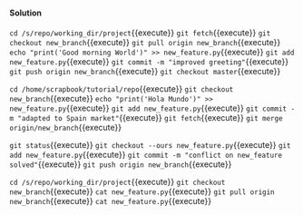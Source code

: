 #### Solution


`cd /s/repo/working_dir/project`{{execute}}
`git fetch`{{execute}}
`git checkout new_branch`{{execute}}
`git pull origin new_branch`{{execute}}
`echo "print('Good morning World')" >> new_feature.py`{{execute}}
`git add new_feature.py`{{execute}}
`git commit -m "improved greeting"`{{execute}}
`git push origin new_branch`{{execute}}
`git checkout master`{{execute}}

`cd /home/scrapbook/tutorial/repo`{{execute}}
`git checkout new_branch`{{execute}}
`echo "print('Hola Mundo')" >> new_feature.py`{{execute}}
`git add new_feature.py`{{execute}}
`git commit -m "adapted to Spain market"`{{execute}}
`git fetch`{{execute}}
`git merge origin/new_branch`{{execute}}

`git status`{{execute}}
`git checkout --ours new_feature.py`{{execute}}
`git add new_feature.py`{{execute}}
`git commit -m "conflict on new_feature solved"`{{execute}}
`git push origin new_branch`{{execute}}

`cd /s/repo/working_dir/project`{{execute}}
`git checkout new_branch`{{execute}}
`cat new_feature.py`{{execute}}
`git pull origin new_branch`{{execute}}
`cat new_feature.py`{{execute}}

